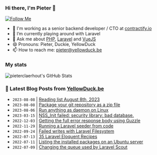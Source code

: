 ### Hi there, I'm Pieter 👋  
[![Follow Me](https://img.shields.io/github/followers/pieterclaerhout?label=Follow&style=social)](https://github.com/pieterclaerhout)

- 🏢 I'm working as a senior backend developer / CTO at [contractify.io](https://contractify.io)
- 🌱 I’m currently playing around with Laravel
- 💬 Ask me about [PHP](https://php.net), [Laravel](http://laravel.com) and [VueJS](https://vuejs.org)
- 😄 Pronouns: Pieter, Duckie, YellowDuck
- 📫 How to reach me: pieter@yellowduck.be

### My stats

![pieterclaerhout's GitHub Stats](https://github-readme-stats.vercel.app/api?username=pieterclaerhout&show_icons=true&count_private=true&line_height=40)

### 📩 Latest Blog Posts from [YellowDuck.be](https://www.yellowduck.be/)
<!-- BLOG-POST-LIST:START -->
- `2023-08-08` | [Reading list August 8th, 2023](https://www.yellowduck.be/posts/reading-list-2023-08-08)  
- `2023-08-08` | [Package your git repository as a zip file](https://www.yellowduck.be/posts/package-your-git-repo-as-a-zip)  
- `2023-08-06` | [Run anything as daemon on Linux](https://www.yellowduck.be/posts/run-anything-as-daemon-on-linux)  
- `2023-03-15` | [NSS_Init failed: security library: bad database.](https://www.yellowduck.be/posts/nss-init-failed-security-library-bad-database)  
- `2022-12-03` | [Getting the full error response body using Guzzle](https://www.yellowduck.be/posts/getting-the-full-error-response-body-using-guzzle)  
- `2022-11-29` | [Running a Laravel seeder from code](https://www.yellowduck.be/posts/running-a-laravel-seeder-from-code)  
- `2022-09-24` | [Failed writes with Laravel Filesystem](https://www.yellowduck.be/posts/failed-writes-with-laravel-filesystem)  
- `2022-07-13` | [35 Laravel Eloquent Recipes](https://www.yellowduck.be/posts/35-laravel-eloquent-recipes)  
- `2022-07-11` | [Listing the installed packages on an Ubuntu server](https://www.yellowduck.be/posts/listing-the-installed-packages-on-an-ubuntu-server)  
- `2022-07-09` | [Changing the queue used by Laravel Scout](https://www.yellowduck.be/posts/changing-the-queue-used-by-laravel-scout)  

<!-- BLOG-POST-LIST:END -->
